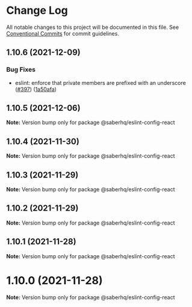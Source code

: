 # Change Log

All notable changes to this project will be documented in this file.
See [Conventional Commits](https://conventionalcommits.org) for commit guidelines.

## 1.10.6 (2021-12-09)


### Bug Fixes

* eslint: enforce that private members are prefixed with an underscore ([#397](https://github.com/saber-hq/saber-common/issues/397)) ([1a50afa](https://github.com/saber-hq/saber-common/commit/1a50afaf13cb4389ba009fd4bdf206a4db2cad93))





## 1.10.5 (2021-12-06)

**Note:** Version bump only for package @saberhq/eslint-config-react





## 1.10.4 (2021-11-30)

**Note:** Version bump only for package @saberhq/eslint-config-react





## 1.10.3 (2021-11-29)

**Note:** Version bump only for package @saberhq/eslint-config-react





## 1.10.2 (2021-11-29)

**Note:** Version bump only for package @saberhq/eslint-config-react





## 1.10.1 (2021-11-28)

**Note:** Version bump only for package @saberhq/eslint-config-react





# 1.10.0 (2021-11-28)

**Note:** Version bump only for package @saberhq/eslint-config-react
